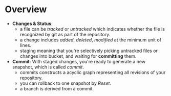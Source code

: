 # Overview

- **Changes & Status**:
    - a file can be *tracked* or *untracked* which indicates whether the file is recognized by git as part of the repository.
    - a change includes *added*, *deleted*, *modified* at the minimum unit of lines.
    - staging meaning that you're selectively picking untracked files or changes into bucket, and waiting for **committing** them.
- **Commit**: With staged changes, you're ready to generate a new snapshot, which is called *commit*.
    - commits constructs a acyclic graph representing all revisions of your repository.
    - you can rollback to one snapshot by *Reset*.
    - a branch is derived from a commit.
